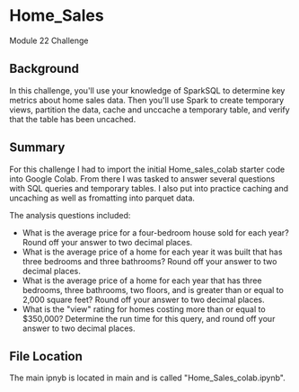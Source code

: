 # Home_Sales
Module 22 Challenge

## Background
In this challenge, you'll use your knowledge of SparkSQL to determine key metrics about home sales data. Then you'll use Spark to create temporary views, partition the data, cache and unccache a temporary table, and verify that the table has been uncached.

## Summary
For this challenge I had to import the initial Home_sales_colab starter code into Google Colab. From there I was tasked to answer several questions with SQL queries and temporary tables. I also put into practice caching and uncaching as well as fromatting into parquet data.

The analysis questions included:
- What is the average price for a four-bedroom house sold for each year? Round off your answer to two decimal places.
- What is the average price of a home for each year it was built that has three bedrooms and three bathrooms? Round off your answer to two decimal places.
- What is the average price of a home for each year that has three bedrooms, three bathrooms, two floors, and is greater than or equal to 2,000 square feet? Round off your answer to two decimal places.
- What is the "view" rating for homes costing more than or equal to $350,000? Determine the run time for this query, and round off your answer to two decimal places.

## File Location
The main ipnyb is located in main and is called "Home_Sales_colab.ipynb". 
